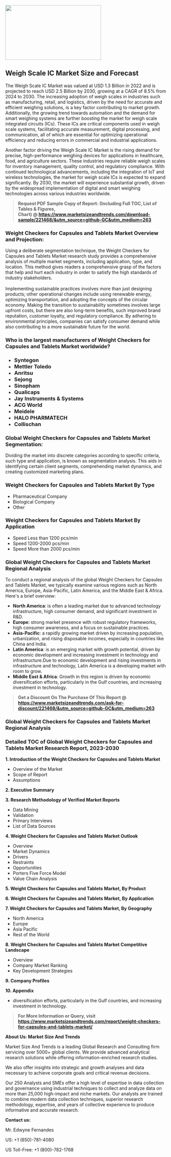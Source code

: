 <p><img class="alignnone size-medium wp-image-20088" src="https://ffe5etoiles.com/wp-content/uploads/2024/12/MST1-300x171.png" alt="" width="300" height="171" /></p><h2>Weigh Scale IC Market Size and Forecast</h2><p>The Weigh Scale IC Market was valued at USD 1.3 Billion in 2022 and is projected to reach USD 2.5 Billion by 2030, growing at a CAGR of 8.5% from 2024 to 2030. The increasing adoption of weigh scales in industries such as manufacturing, retail, and logistics, driven by the need for accurate and efficient weighing solutions, is a key factor contributing to market growth. Additionally, the growing trend towards automation and the demand for smart weighing systems are further boosting the market for weigh scale integrated circuits (ICs). These ICs are critical components used in weigh scale systems, facilitating accurate measurement, digital processing, and communication, all of which are essential for optimizing operational efficiency and reducing errors in commercial and industrial applications.</p><p>Another factor driving the Weigh Scale IC Market is the rising demand for precise, high-performance weighing devices for applications in healthcare, food, and agriculture sectors. These industries require reliable weigh scales for inventory management, quality control, and regulatory compliance. With continued technological advancements, including the integration of IoT and wireless technologies, the market for weigh scale ICs is expected to expand significantly. By 2030, the market will experience substantial growth, driven by the widespread implementation of digital and smart weighing technologies across various industries worldwide.</p></p><blockquote id="" class=""><strong>Request PDF Sample Copy of Report: (Including Full TOC, List of Tables &amp; Figures, Chart)&nbsp;@&nbsp;<strong><a href="https://www.marketsizeandtrends.com/download-sample/221468/&utm_source=github-GC&utm_medium=263" target="_blank">https://www.marketsizeandtrends.com/download-sample/221468/&utm_source=github-GC&utm_medium=263</a></strong></strong></blockquote><h3 id="" class="">Weight Checkers for Capsules and Tablets Market&nbsp;Overview and Projection:</h3><p id="" class="">Using a deliberate segmentation technique, the Weight Checkers for Capsules and Tablets Market research study provides a comprehensive analysis of multiple market segments, including application, type, and location. This method gives readers a comprehensive grasp of the factors that help and hurt each industry in order to satisfy the high standards of industry stakeholders. <br /> <br />Implementing sustainable practices involves more than just designing products; other operational changes include using renewable energy, optimizing transportation, and adopting the concepts of the circular economy. Making the transition to sustainability sometimes involves large upfront costs, but there are also long-term benefits, such improved brand reputation, customer loyalty, and regulatory compliance. By adhering to environmental principles, companies can satisfy consumer demand while also contributing to a more sustainable future for the world.</p><h3 id="" class="">Who is the largest manufacturers of&nbsp;Weight Checkers for Capsules and Tablets Market worldwide?</h3><h3 class=""><p><ul><li>Syntegon </li><li> Mettler Toledo </li><li> Anritsu </li><li> Sejong </li><li> Sinopham </li><li> Qualicaps </li><li> Jay Instruments & Systems </li><li> ACG World </li><li> Meidele </li><li> HALO PHARMATECH </li><li> Collischan</li></ul></p></h3><h3 id="" class="">Global&nbsp;Weight Checkers for Capsules and Tablets Market Segmentation:</h3><p id="" class="">Dividing the market into discrete categories according to specific criteria, such type and application, is known as segmentation analysis. This aids in identifying certain client segments, comprehending market dynamics, and creating customized marketing plans.</p><h3 id="" class="">Weight Checkers for Capsules and Tablets Market&nbsp;By Type</h3><p><p><ul><li>Pharmaceutical Company</li><li> Biological Company</li><li> Other</p></li></ul></p></p><h3 id="" class="">Weight Checkers for Capsules and Tablets Market&nbsp;By Application</h3><p class=""><p><ul><li>Speed Less than 1200 pcs/min</li><li> Speed 1200-2000 pcs/min</li><li> Speed More than 2000 pcs/min</li></ul></p></p><h3 id="" class="">Global Weight Checkers for Capsules and Tablets Market Regional Analysis</h3><p id="" class="">To conduct a regional analysis of the global Weight Checkers for Capsules and Tablets Market, we typically examine various regions such as North America, Europe, Asia-Pacific, Latin America, and the Middle East &amp; Africa. Here's a brief overview:</p><ul><li><strong>North America</strong>: is often a leading market due to advanced technology infrastructure, high consumer demand, and significant investment in R&amp;D.</li><li><strong>Europe</strong>: strong market presence with robust regulatory frameworks, high consumer awareness, and a focus on sustainable practices.</li><li><strong>Asia-Pacific</strong>: a rapidly growing market driven by increasing population, urbanization, and rising disposable incomes, especially in countries like China and India.</li><li><strong>Latin America</strong>: is an emerging market with growth potential, driven by economic development and increasing investment in technology and infrastructure.Due to economic development and rising investments in infrastructure and technology, Latin America is a developing market with room to grow.</li><li><strong>Middle East &amp; Africa</strong>: Growth in this region is driven by economic diversification efforts, particularly in the Gulf countries, and increasing investment in technology.</li></ul><blockquote id="" class=""><strong>Get a Discount On The Purchase Of This Report @ <strong><a href="https://www.marketsizeandtrends.com/ask-for-discount/221468/&utm_source=github-GC&utm_medium=263" target="_blank">https://www.marketsizeandtrends.com/ask-for-discount/221468/&utm_source=github-GC&utm_medium=263</a></strong></strong></blockquote><h3 id="" class="">Global Weight Checkers for Capsules and Tablets Market Regional Analysis</h3><h3 id="" class="">Detailed TOC of Global Weight Checkers for Capsules and Tablets Market Research Report, 2023-2030</h3><p id="" class=""><strong>1. Introduction of the Weight Checkers for Capsules and Tablets Market</strong></p><ul><li>Overview of the Market</li><li>Scope of Report</li><li>Assumptions</li></ul><p id="" class=""><strong>2. Executive Summary</strong></p><p id="" class=""><strong>3. Research Methodology of Verified Market Reports</strong></p><ul><li>Data Mining</li><li>Validation</li><li>Primary Interviews</li><li>List of Data Sources</li></ul><p id="" class=""><strong>4. Weight Checkers for Capsules and Tablets Market Outlook</strong></p><ul><li>Overview</li><li>Market Dynamics</li><li>Drivers</li><li>Restraints</li><li>Opportunities</li><li>Porters Five Force Model</li><li>Value Chain Analysis</li></ul><p id="" class=""><strong>5. Weight Checkers for Capsules and Tablets Market, By Product</strong></p><p id="" class=""><strong>6. Weight Checkers for Capsules and Tablets Market, By Application</strong></p><p id="" class=""><strong>7. Weight Checkers for Capsules and Tablets Market, By Geography</strong></p><ul><li>North America</li><li>Europe</li><li>Asia Pacific</li><li>Rest of the World</li></ul><p id="" class=""><strong>8. Weight Checkers for Capsules and Tablets Market Competitive Landscape</strong></p><ul><li>Overview</li><li>Company Market Ranking</li><li>Key Development Strategies</li></ul><p id="" class=""><strong>9. Company Profiles</strong></p><p id="" class=""><strong>10. Appendix</strong></p><ul><li>diversification efforts, particularly in the Gulf countries, and increasing investment in technology.</li></ul><blockquote id="" class=""><strong>For More Information or Query, visit <strong><strong><a href="https://www.marketsizeandtrends.com/report/weight-checkers-for-capsules-and-tablets-market/" target="_blank">https://www.marketsizeandtrends.com/report/weight-checkers-for-capsules-and-tablets-market/</a></strong></strong></strong></blockquote><p id="" class=""><strong>About Us: Market Size And Trends</strong></p><p id="" class="">Market Size And Trends is a leading Global Research and Consulting firm servicing over 5000+ global clients. We provide advanced analytical research solutions while offering information-enriched research studies.</p><p id="" class="">We also offer insights into strategic and growth analyses and data necessary to achieve corporate goals and critical revenue decisions.</p><p id="" class="">Our 250 Analysts and SMEs offer a high level of expertise in data collection and governance using industrial techniques to collect and analyze data on more than 25,000 high-impact and niche markets. Our analysts are trained to combine modern data collection techniques, superior research methodology, expertise, and years of collective experience to produce informative and accurate research.</p><p id="" class=""><strong>Contact us:</strong></p><p id="" class="">Mr. Edwyne Fernandes</p><p id="" class="">US: +1 (650)-781-4080</p><p id="" class="">US Toll-Free: +1 (800)-782-1768</p>
